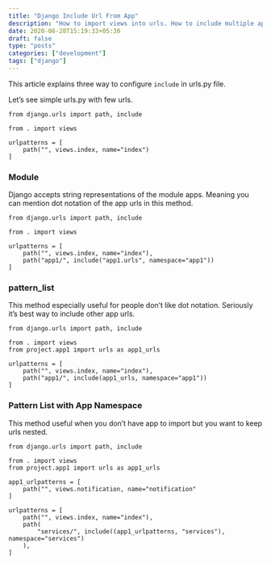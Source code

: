 ```yaml
---
title: "Django Include Url From App"
description: "How to import views into urls. How to include multiple apps urls into main project urls."
date: 2020-06-28T15:19:33+05:30
draft: false
type: "posts"
categories: ["development"]
tags: ["django"]
---
```

This article explains three way to configure `include` in urls.py file. 

Let’s see simple urls.py with few urls.

```
from django.urls import path, include

from . import views

urlpatterns = [
    path("", views.index, name="index")
]
```


### Module 
Django accepts string representations of the module apps. Meaning you can mention dot notation of the app urls in this method. 

```
from django.urls import path, include

from . import views

urlpatterns = [
    path("", views.index, name="index"),
    path("app1/", include("app1.urls", namespace="app1"))
]
```

### pattern_list
This method especially useful for people don’t like dot notation. Seriously it’s best way to include other app urls.

```
from django.urls import path, include

from . import views
from project.app1 import urls as app1_urls

urlpatterns = [
    path("", views.index, name="index"),
    path("app1/", include(app1_urls, namespace="app1"))
]
```

### Pattern List with App Namespace
This method useful when you don’t have app to import but you want to keep urls nested.

```
from django.urls import path, include

from . import views
from project.app1 import urls as app1_urls

app1_urlpatterns = [
    path("", views.notification, name="notification"
]

urlpatterns = [
    path("", views.index, name="index"),
    path(
        "services/", include((app1_urlpatterns, "services"), namespace="services")
    ),
]
```